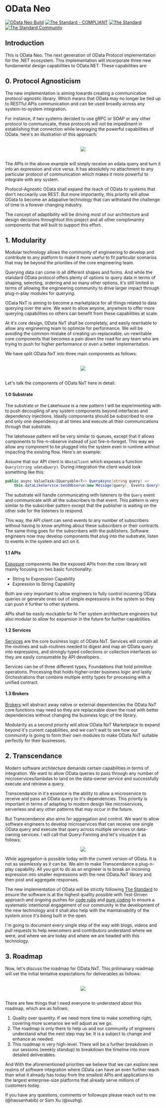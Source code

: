 # OData Neo

[![OData Neo Build](https://github.com/OData/OData.Neo/actions/workflows/dotnet.yml/badge.svg)](https://github.com/OData/OData.Neo/actions/workflows/dotnet.yml)
[![The Standard - COMPLIANT](https://img.shields.io/badge/The_Standard-COMPLIANT-2ea44f?style=default)](https://github.com/hassanhabib/The-Standard)
[![The Standard](https://img.shields.io/github/v/release/hassanhabib/The-Standard?filter=v2.9.0&style=default&label=Standard%20Version&color=2ea44f)](https://github.com/hassanhabib/The-Standard)
[![The Standard Community](https://img.shields.io/discord/934130100008538142?style=default&color=%237289da&label=The%20Standard%20Community&logo=Discord)](https://discord.gg/vdPZ7hS52X)

## Introduction
This is OData Neo. The next generation of OData Protocol implementation for the .NET ecosystem. This implementation will incorporate three new fundamental design capabilities to OData.NET. These capabilities are:

## 0. Protocol Agnosticism
The new implementation is aiming towards creating a communication protocol-agnostic library. Which means that OData may no longer be tied up to RESTful APIs communication and can be used broadly across any system-to-system integration.

For instance, if two systems decided to use gRPC or SOAP or any other protocol to communicate, these protocols will not be impediment in establishing that connection while leveraging the powerful capabilities of OData. here's an illustration of this approach:

<br />
    <div align=center>
        <img src="https://user-images.githubusercontent.com/1453985/148163343-d5c1ba7f-ab14-463e-8391-ea2d4cb5e644.png">
    </div>
<br />

The APIs in the above example will simply receive an odata query and turn it into an expression and vice versa. It has absolutely no attachment to any particular protocol of communication which makes it more powerful to integrate with any system.

Protocol-Agnostic OData shall expand the reach of OData to systems that don't neccearily use REST. But more importantly, this priority will allow OData to become an adapative technology that can withstand the challenge of time in a forever changing industry.

The concept of adaptibility will be driving most of our architecture and design decisions throughtout this project and all other complimantry components that will built to support this effort.


## 1. Modularity
Modular technology allows the community of engineering to develop and contribute to any platform to make it more useful to fit particular scenarios that may be beyond the priorities of the core engineering team.

Querying data can come in all different shapes and forms. And while the standard OData protocol offers plenty of options to query data in terms of shaping, selecting, ordering and so many other options, it's still limited in terms of allowing the engineering community to drive larger impact through plug-n-play modules for querying.

OData NxT is aiming to become a marketplace for all things related to data querying over the wire. We want to allow anyone, anywhere to offer more querying capabilities so others can benefit from these capabilities at scale.

At it's core design, OData NxT shall be completely, and easily rewritable to allow any engineering team to optimize for performance. We will be avoiding the common mistake of creating un-replaceable, un-rewritable core components that becomes a pain down the road for any team who are trying to push for higher performance or even a better implementation.

We have split OData NxT into three main components as follows:

<br />
    <div align=center>
        <img src="https://user-images.githubusercontent.com/1453985/148162083-15a82b29-1f90-4ed6-9614-31fee4914c49.png" />
    </div>
<br />

Let's talk the components of OData NxT here in detail:

#### 1.0 Substrate
The substrate or the Lakehouse is a new pattern I will be experimenting with to push decoupling of any system components beyond interfaces and dependency injections. Ideally components should be subscribed to one and only one dependency at all times and execute all their communications through that substrate.

The lakehouse pattern will be very similar to queues, except that it allows components to fire-n-observe instead of just fire-n-foreget. This way we allow any component to be plugged into the system even in runtime without impacting the existing flow. Here's an example:

Assume that our API client is `ODataClient` which exposes a function `Query(string odataQuery)`. During integration the client would look something like this:

```csharp
public async ValueTask<IQueryable<T>> QueryAsync(string query) =>
    this.dataLikeService.SendObserve(new Message(query), Events.Query);
```

The substrate will handle communicating with listeners to the `Query` event and communicate with all the subscribers to that event. This pattern is very similar to the subscriber pattern except that the publisher is waiting on the other side for the listeners to respond.

This way, the API client can send events to any number of subscribers without having to know anything about these subscribers or their contracts. The same thing goes for the subscribers with the publishers. Software engineers now may develop components that plug into the substrate, listen to events in the system and act on it.

#### 1.1 APIs
[Exposure](https://github.com/hassanhabib/The-Standard/blob/master/3.%20Exposers/3.%20Exposers.md) components like the exposed APIs from the core library will mainly focusing on two basic functionality:
 - String to Expression Capability
 - Expression to String Capability

 Both are very important to allow engineers to fully control incoming OData queries or generate ones out of simple expressions in the system so they can push it further to other systems.

 APIs shall be easily mockable for N-Tier system architecture engineers but also modular to allow for expansion in the future for further capabilities.

 #### 1.2 Services
 [Services](https://github.com/hassanhabib/The-Standard/blob/master/2.%20Services/2.%20Services.md) are the core business logic of OData NxT. Services will contain all the routines and sub-routines needed to digest and map an OData query into expressions, and strongly typed collections or collection interfaces so they are easily consumable by API developers.

 Services can be of three different types, Foundations that hold primitive operations. Processing that holds higher-order business logic and lastly Orchestrations that combine multiple entity types for processing with a unified contract.

 #### 1.3 Brokers
 [Brokers](https://github.com/hassanhabib/The-Standard/blob/master/1.%20Brokers/1.%20Brokers.md) will abstract away native or external dependencies the OData NxT core functions may need so they are replaceable down the road with better dependencies without changing the business logic of the library.

Modularity as a second priority will allow OData NxT Marketplace to expand beyond it's current capabilities, and we can't wait to see how our community is going to form their own modules to make OData NxT suitable perfectly for their businesses.


## 2. Transcendance
Modern software architecture demands certain capabilities in terms of integration. We want to allow OData queries to pass through any number of microservices/lambdas to land on the data-owner service and successfully execute and retrieve a query.

Transcendance in it's essence is the ability to allow a microservice to receive and pass an OData query to it's dependencies. This priority is important in terms of adapting to modern design like microservices, serverless and any other patterns that may occur in the future.

But Transcendance also aims for aggregation and control. We want to allow software engineers to develop microservices that can receive one single OData query and execute that query across multiple services or data-owning services. I will call that Query-Fanning and let's visualize it as follows:

<div align=center>
    <img src="https://user-images.githubusercontent.com/1453985/148118524-4a96ed49-aa6c-44f4-af53-ce9361531950.png" />
</div>

While aggregation is possible today with the current version of OData. It is not as seamlessly as it can be. We aim to make Transcendance a plug-n-play capability. All you got to do as an engineer is to break an incoming expression into smaller expressions with the new OData.NxT library and then post and aggregate responses.

The new implementation of OData will be strictly following [The Standard](https://github.com/hassanhabib/The-Standard) to ensure the software is at the highest quality possible with Test-Driven approach and ongoing pushes for [code rubs](https://hassanhabib.com/2020/02/09/code-rub/) and [pure coding](https://hassanhabib.medium.com/pure-coding-7bb2d44640ba) to ensure a systematic intentional engagement of our community in the development of the new technology and it shall also help with the maintainability of the system since it's being built in the open.

I'm going to document every single step of the way with blogs, videos and pull requests to help newcomers and contributors understand where we were, and where we are today and where we are headed with this technology.

## 3. Roadmap
Now, let's discuss the roadmap for OData NxT. This prilimanary roadmap will set the initial tentative expectations for deliverables as follows:

<br />
    <div align=center>
        <img src="https://user-images.githubusercontent.com/1453985/148167448-f99e1d59-e898-447b-b731-a10d4f6cd73b.png" />
    </div>
<br />

There are few things that I need everyone to understand about this roadmap, which are as follows:
1. Quality over quantity. If we need more time to make something right, covering more scenarios we will adjust as we go.
2. The roadmap is only there to help us and our community of engineers understand what the next step may be. It is a subject to change and enhance as needed.
3. This roadmap is very high-level. There will be a further breakdown in our sessions (weekly standup) to breakdown the timeline into more detailed deliverables.

And With the aforementioned priorities we believe that we can explore new realms of software integration where OData can have an even further reach than what it already has today from the smallest APIs and applications to the largest enterprise-size platforms that already serve millions of customers today.

If you have any questions, comments or followups please reach out to me (@hassanhabib) or Sam Xu (@xuzhg).
